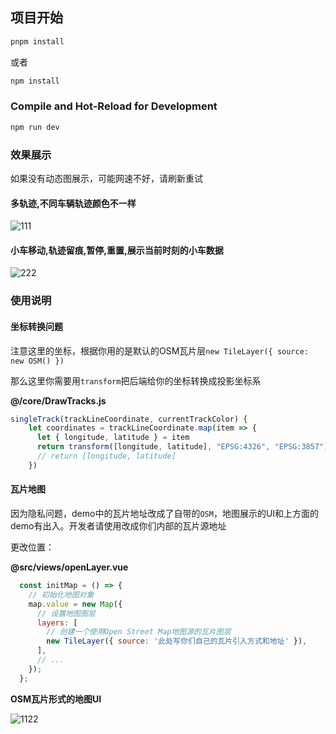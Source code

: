 

## 项目开始

```sh
pnpm install
```

或者

```sh
npm install
```

### Compile and Hot-Reload for Development

```sh
npm run dev
```

### 效果展示

如果没有动态图展示，可能网速不好，请刷新重试

#### 多轨迹,不同车辆轨迹颜色不一样

![111](https://github.com/mrcluo/vue3-openlayer/assets/40492120/3a1dc700-1056-4d3d-9161-9b2d83922f6f)


#### 小车移动,轨迹留痕,暂停,重置,展示当前时刻的小车数据

![222](https://github.com/mrcluo/vue3-openlayer/assets/40492120/c51a2fcb-6746-4983-a32c-5cbd89ff60bf)


### 使用说明

#### 坐标转换问题

注意这里的坐标，根据你用的是默认的OSM瓦片层`new TileLayer({ source: new OSM() })`

那么这里你需要用`transform`把后端给你的坐标转换成投影坐标系

**@/core/DrawTracks.js**

```js
singleTrack(trackLineCoordinate, currentTrackColor) {
    let coordinates = trackLineCoordinate.map(item => {
      let { longitude, latitude } = item
      return transform([longitude, latitude], "EPSG:4326", "EPSG:3857")
      // return [longitude, latitude]
    })
```

#### 瓦片地图

因为隐私问题，demo中的瓦片地址改成了自带的`OSM`，地图展示的UI和上方面的demo有出入。开发者请使用改成你们内部的瓦片源地址

更改位置：

**@src/views/openLayer.vue**

```js
  const initMap = () => {
    // 初始化地图对象
    map.value = new Map({
      // 设置地图图层
      layers: [
        // 创建一个使用Open Street Map地图源的瓦片图层
        new TileLayer({ source: '此处写你们自己的瓦片引入方式和地址' }),
      ],
      // ...
    });
  };
```
**OSM瓦片形式的地图UI**

![1122](https://github.com/mrcluo/vue3-openlayer/assets/40492120/99ed29cd-29b9-408d-9d78-f8e904e9dce5)

